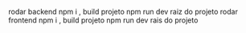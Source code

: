 rodar backend npm i , build projeto npm run dev raiz do projeto
rodar frontend npm i , build projeto npm run dev rais do projeto